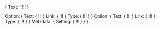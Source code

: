 {
Text: { !!! }

 Option: {
	Text: { !!! }
	Link: { !!! }
	Type: { !!! }
}
Option:
{
	Text: { !!! }
	Link: { !!! }
	Type: { !!! }
}
Metadata:
{
	Setting: { !!! }
}
}